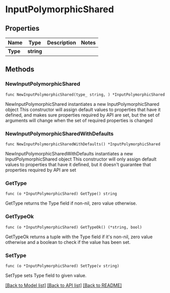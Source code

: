 # InputPolymorphicShared

## Properties

Name | Type | Description | Notes
------------ | ------------- | ------------- | -------------
**Type** | **string** |  | 

## Methods

### NewInputPolymorphicShared

`func NewInputPolymorphicShared(type_ string, ) *InputPolymorphicShared`

NewInputPolymorphicShared instantiates a new InputPolymorphicShared object
This constructor will assign default values to properties that have it defined,
and makes sure properties required by API are set, but the set of arguments
will change when the set of required properties is changed

### NewInputPolymorphicSharedWithDefaults

`func NewInputPolymorphicSharedWithDefaults() *InputPolymorphicShared`

NewInputPolymorphicSharedWithDefaults instantiates a new InputPolymorphicShared object
This constructor will only assign default values to properties that have it defined,
but it doesn't guarantee that properties required by API are set

### GetType

`func (o *InputPolymorphicShared) GetType() string`

GetType returns the Type field if non-nil, zero value otherwise.

### GetTypeOk

`func (o *InputPolymorphicShared) GetTypeOk() (*string, bool)`

GetTypeOk returns a tuple with the Type field if it's non-nil, zero value otherwise
and a boolean to check if the value has been set.

### SetType

`func (o *InputPolymorphicShared) SetType(v string)`

SetType sets Type field to given value.



[[Back to Model list]](../README.md#documentation-for-models) [[Back to API list]](../README.md#documentation-for-api-endpoints) [[Back to README]](../README.md)


